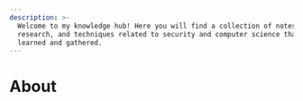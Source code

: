 ```yaml
---
description: >-
  Welcome to my knowledge hub! Here you will find a collection of notes,
  research, and techniques related to security and computer science that I have
  learned and gathered.
---
```


# About

